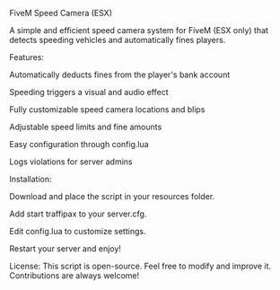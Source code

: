 FiveM Speed Camera (ESX)

A simple and efficient speed camera system for FiveM (ESX only) that detects speeding vehicles and automatically fines players.

Features:

Automatically deducts fines from the player's bank account

Speeding triggers a visual and audio effect

Fully customizable speed camera locations and blips

Adjustable speed limits and fine amounts

Easy configuration through config.lua

Logs violations for server admins

Installation:

Download and place the script in your resources folder.

Add start traffipax to your server.cfg.

Edit config.lua to customize settings.

Restart your server and enjoy!

License:
This script is open-source. Feel free to modify and improve it. Contributions are always welcome!

